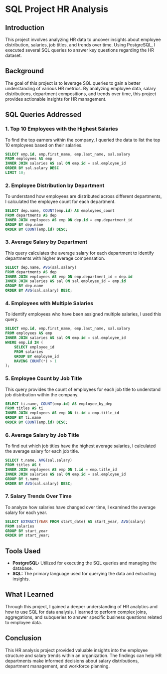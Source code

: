 # SQL Project HR Analysis
## Introduction
This project involves analyzing HR data to uncover insights about employee distribution, salaries, job titles, and trends over time. Using PostgreSQL, I executed several SQL queries to answer key questions regarding the HR dataset.

## Background
The goal of this project is to leverage SQL queries to gain a better understanding of various HR metrics. By analyzing employee data, salary distributions, department compositions, and trends over time, this project provides actionable insights for HR management.

## SQL Queries Addressed
### 1. Top 10 Employees with the Highest Salaries
To find the top earners within the company, I queried the data to list the top 10 employees based on their salaries.
```sql
SELECT emp.id, emp.first_name, emp.last_name, sal.salary
FROM employees AS emp
INNER JOIN salaries AS sal ON emp.id = sal.employee_id
ORDER BY sal.salary DESC
LIMIT 10;
```
### 2. Employee Distribution by Department
To understand how employees are distributed across different departments, I calculated the employee count for each department.
```sql
SELECT dep.name, COUNT(emp.id) AS employees_count
FROM departments AS dep
INNER JOIN employees AS emp ON dep.id = emp.department_id
GROUP BY dep.name
ORDER BY COUNT(emp.id) DESC;
```
### 3. Average Salary by Department
This query calculates the average salary for each department to identify departments with higher average compensation.
```sql
SELECT dep.name, AVG(sal.salary)
FROM departments AS dep
INNER JOIN employees AS emp ON emp.department_id = dep.id
INNER JOIN salaries AS sal ON sal.employee_id = emp.id
GROUP BY dep.name
ORDER BY AVG(sal.salary) DESC;
```
### 4. Employees with Multiple Salaries
To identify employees who have been assigned multiple salaries, I used this query.
```sql
SELECT emp.id, emp.first_name, emp.last_name, sal.salary
FROM employees AS emp
INNER JOIN salaries AS sal ON emp.id = sal.employee_id
WHERE emp.id IN (
    SELECT employee_id
    FROM salaries
    GROUP BY employee_id
    HAVING COUNT(*) > 1
);
```
### 5. Employee Count by Job Title
This query provides the count of employees for each job title to understand job distribution within the company.
```sql
SELECT ti.name, COUNT(emp.id) AS employee_by_dep
FROM titles AS ti
INNER JOIN employees AS emp ON ti.id = emp.title_id
GROUP BY ti.name
ORDER BY COUNT(emp.id) DESC;
```
### 6. Average Salary by Job Title
To find out which job titles have the highest average salaries, I calculated the average salary for each job title.
```sql
SELECT t.name, AVG(sal.salary)
FROM titles AS t
INNER JOIN employees AS emp ON t.id = emp.title_id
INNER JOIN salaries AS sal ON emp.id = sal.employee_id
GROUP BY t.name
ORDER BY AVG(sal.salary) DESC;
```
### 7. Salary Trends Over Time
To analyze how salaries have changed over time, I examined the average salary for each year.
```sql
SELECT EXTRACT(YEAR FROM start_date) AS start_year, AVG(salary)
FROM salaries
GROUP BY start_year
ORDER BY start_year;
```
## Tools Used
- **PostgreSQL:** Utilized for executing the SQL queries and managing the database.
- **SQL:** The primary language used for querying the data and extracting insights.
## What I Learned
Through this project, I gained a deeper understanding of HR analytics and how to use SQL for data analysis. I learned to perform complex joins, aggregations, and subqueries to answer specific business questions related to employee data.

## Conclusion
This HR analysis project provided valuable insights into the employee structure and salary trends within an organization. The findings can help HR departments make informed decisions about salary distributions, department management, and workforce planning.















